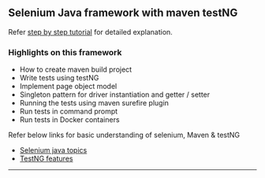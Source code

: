 ## Selenium Java framework with maven testNG


Refer [step by step tutorial](https://www.youtube.com/playlist?list=PLPO0LFyCaSo1lEiEFxT97x-CSn-J1omzZ )
 for detailed explanation.
 

### Highlights on this framework 
* How to create maven build project 
* Write tests using testNG
* Implement page object model
* Singleton pattern for driver instantiation and getter / setter
* Running the tests using maven surefire plugin
* Run tests in command prompt
* Run tests in Docker containers


Refer below links for basic understanding of selenium, Maven & testNG
* [Selenium java topics](https://youtube.com/playlist?list=PLPO0LFyCaSo22dffCqWdwyxOxdA1KgtJ7)  
* [TestNG features](https://youtube.com/playlist?list=PLPO0LFyCaSo3gshbTOWezIzAqiJSHc2H-)  

-----------------
